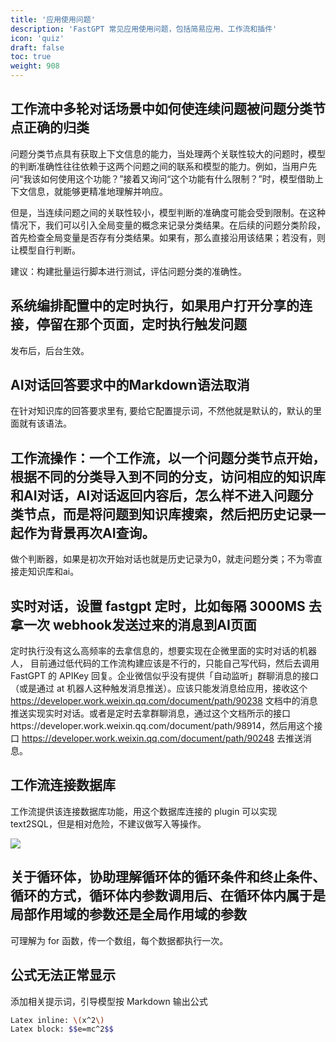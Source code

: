 ```yaml
---
title: '应用使用问题'
description: 'FastGPT 常见应用使用问题，包括简易应用、工作流和插件'
icon: 'quiz'
draft: false
toc: true
weight: 908
---
```


## 工作流中多轮对话场景中如何使连续问题被问题分类节点正确的归类

问题分类节点具有获取上下文信息的能力，当处理两个关联性较大的问题时，模型的判断准确性往往依赖于这两个问题之间的联系和模型的能力。例如，当用户先问“我该如何使用这个功能？”接着又询问“这个功能有什么限制？”时，模型借助上下文信息，就能够更精准地理解并响应。

但是，当连续问题之间的关联性较小，模型判断的准确度可能会受到限制。在这种情况下，我们可以引入全局变量的概念来记录分类结果。在后续的问题分类阶段，首先检查全局变量是否存有分类结果。如果有，那么直接沿用该结果；若没有，则让模型自行判断。

建议：构建批量运行脚本进行测试，评估问题分类的准确性。

## 系统编排配置中的定时执行，如果用户打开分享的连接，停留在那个页面，定时执行触发问题

发布后，后台生效。

## AI对话回答要求中的Markdown语法取消

在针对知识库的回答要求里有, 要给它配置提示词，不然他就是默认的，默认的里面就有该语法。

## 工作流操作：一个工作流，以一个问题分类节点开始，根据不同的分类导入到不同的分支，访问相应的知识库和AI对话，AI对话返回内容后，怎么样不进入问题分类节点，而是将问题到知识库搜索，然后把历史记录一起作为背景再次AI查询。

做个判断器，如果是初次开始对话也就是历史记录为0，就走问题分类；不为零直接走知识库和ai。

## 实时对话，设置 fastgpt 定时，比如每隔 3000MS 去拿一次 webhook发送过来的消息到AI页面

定时执行没有这么高频率的去拿信息的，想要实现在企微里面的实时对话的机器人，
目前通过低代码的工作流构建应该是不行的，只能自己写代码，然后去调用 FastGPT 的 APIKey 回复。企业微信似乎没有提供「自动监听」群聊消息的接口（或是通过 at 机器人这种触发消息推送）。应该只能发消息给应用，接收这个 https://developer.work.weixin.qq.com/document/path/90238 文档中的消息推送实现实时对话。或者是定时去拿群聊消息，通过这个文档所示的接口https://developer.work.weixin.qq.com/document/path/98914，然后用这个接口 https://developer.work.weixin.qq.com/document/path/90248 去推送消息。

## 工作流连接数据库

工作流提供该连接数据库功能，用这个数据库连接的 plugin 可以实现 text2SQL，但是相对危险，不建议做写入等操作。

![](/imgs/quizApp1.png)

## 关于循环体，协助理解循环体的循环条件和终止条件、循环的方式，循环体内参数调用后、在循环体内属于是局部作用域的参数还是全局作用域的参数

可理解为 for 函数，传一个数组，每个数据都执行一次。

## 公式无法正常显示

添加相关提示词，引导模型按 Markdown 输出公式

```bash
Latex inline: \(x^2\) 
Latex block: $$e=mc^2$$
```
